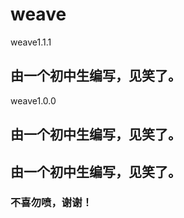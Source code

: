 # weave

 weave1.1.1
## 由一个初中生编写，见笑了。

weave1.0.0
## 由一个初中生编写，见笑了。

## 由一个初中生编写，见笑了。

### 不喜勿喷，谢谢！


